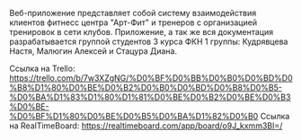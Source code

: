 Веб-приложение представляет собой систему взаимодействия клиентов фитнесс центра "Арт-Фит" и тренеров с организацией тренировок в сети клубов.
Приложение, а так же вся документация разрабатывается группой студентов 3 курса ФКН 1 группы: Кудрявцева Настя, Малюгин Алексей и Стацура Диана.

Ссылка на Trello: https://trello.com/b/7w3XZgNG/%D0%BF%D0%BB%D0%B0%D0%BD%D0%B8%D1%80%D0%BE%D0%B2%D0%B0%D0%BD%D0%B8%D0%B5-%D0%BA%D1%83%D1%80%D1%81%D0%BE%D0%B2%D0%BE%D0%B3%D0%BE-%D0%BF%D1%80%D0%BE%D0%B5%D0%BA%D1%82%D0%B0
Ссылка на RealTimeBoard: https://realtimeboard.com/app/board/o9J_kxmm3BI=/